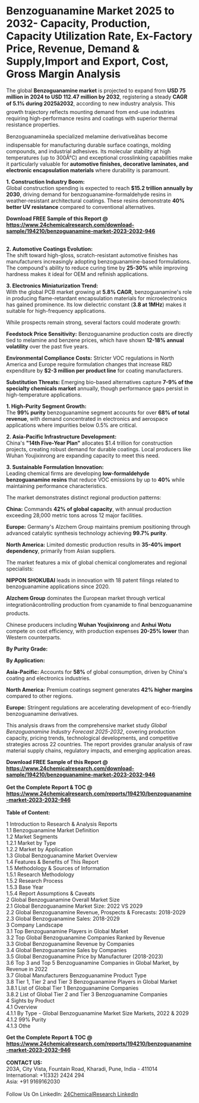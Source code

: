 <h1>Benzoguanamine Market 2025 to 2032- Capacity, Production, Capacity Utilization Rate, Ex-Factory Price, Revenue, Demand &amp; Supply,Import and Export, Cost, Gross Margin Analysis</h1><p>The global <strong>Benzoguanamine market</strong> is projected to expand from <strong>USD 75 million in 2024 to USD 112.47 million by 2032</strong>, registering a steady <strong>CAGR of 5.1% during 2025â2032</strong>, according to new industry analysis. This growth trajectory reflects mounting demand from end-use industries requiring high-performance resins and coatings with superior thermal resistance properties.</p><p>Benzoguanamineâa specialized melamine derivativeâhas become indispensable for manufacturing durable surface coatings, molding compounds, and industrial adhesives. Its molecular stability at high temperatures (up to 300Â°C) and exceptional crosslinking capabilities make it particularly valuable for <strong>automotive finishes, decorative laminates, and electronic encapsulation materials</strong> where durability is paramount.</p><p><strong>1. Construction Industry Boom:</strong><br>
Global construction spending is expected to reach <strong>$15.2 trillion annually by 2030</strong>, driving demand for benzoguanamine-formaldehyde resins in weather-resistant architectural coatings. These resins demonstrate <strong>40% better UV resistance</strong> compared to conventional alternatives.</p><div><b>Download FREE Sample of this Report @ 
            <a href="https://www.24chemicalresearch.com/download-sample/194210/benzoguanamine-market-2023-2032-946">
            https://www.24chemicalresearch.com/download-sample/194210/benzoguanamine-market-2023-2032-946</a></b></div><br><p><strong>2. Automotive Coatings Evolution:</strong><br>
The shift toward high-gloss, scratch-resistant automotive finishes has manufacturers increasingly adopting benzoguanamine-based formulations. The compound's ability to reduce curing time by <strong>25-30%</strong> while improving hardness makes it ideal for OEM and refinish applications.</p><p><strong>3. Electronics Miniaturization Trend:</strong><br>
With the global PCB market growing at <strong>5.8% CAGR</strong>, benzoguanamine's role in producing flame-retardant encapsulation materials for microelectronics has gained prominence. Its low dielectric constant (<strong>3.8 at 1MHz</strong>) makes it suitable for high-frequency applications.</p><p>While prospects remain strong, several factors could moderate growth:</p><p><strong>Feedstock Price Sensitivity:</strong> Benzoguanamine production costs are directly tied to melamine and benzene prices, which have shown <strong>12-18% annual volatility</strong> over the past five years.</p><p><strong>Environmental Compliance Costs:</strong> Stricter VOC regulations in North America and Europe require formulation changes that increase R&amp;D expenditure by <strong>$2-3 million per product line</strong> for coating manufacturers.</p><p><strong>Substitution Threats:</strong> Emerging bio-based alternatives capture <strong>7-9% of the specialty chemicals market</strong> annually, though performance gaps persist in high-temperature applications.</p><p><strong>1. High-Purity Segment Growth:</strong><br>
The <strong>99% purity</strong> benzoguanamine segment accounts for over <strong>68% of total revenue</strong>, with demand concentrated in electronics and aerospace applications where impurities below 0.5% are critical.</p><p><strong>2. Asia-Pacific Infrastructure Development:</strong><br>
China's <strong>"14th Five-Year Plan"</strong> allocates $1.4 trillion for construction projects, creating robust demand for durable coatings. Local producers like Wuhan Youjixinrong are expanding capacity to meet this need.</p><p><strong>3. Sustainable Formulation Innovation:</strong><br>
Leading chemical firms are developing <strong>low-formaldehyde benzoguanamine resins</strong> that reduce VOC emissions by up to <strong>40%</strong> while maintaining performance characteristics.</p><p>The market demonstrates distinct regional production patterns:</p><p><strong>China:</strong> Commands <strong>42% of global capacity</strong>, with annual production exceeding 28,000 metric tons across 12 major facilities.</p><p><strong>Europe:</strong> Germany's Alzchem Group maintains premium positioning through advanced catalytic synthesis technology achieving <strong>99.7% purity</strong>.</p><p><strong>North America:</strong> Limited domestic production results in <strong>35-40% import dependency</strong>, primarily from Asian suppliers.</p><p>The market features a mix of global chemical conglomerates and regional specialists:</p><p><strong>NIPPON SHOKUBAI</strong> leads in innovation with 18 patent filings related to benzoguanamine applications since 2020.</p><p><strong>Alzchem Group</strong> dominates the European market through vertical integrationâcontrolling production from cyanamide to final benzoguanamine products.</p><p>Chinese producers including <strong>Wuhan Youjixinrong</strong> and <strong>Anhui Wotu</strong> compete on cost efficiency, with production expenses <strong>20-25% lower</strong> than Western counterparts.</p><p><strong>By Purity Grade:</strong></p><p><strong>By Application:</strong></p><p><strong>Asia-Pacific:</strong> Accounts for <strong>58%</strong> of global consumption, driven by China's coating and electronics industries.</p><p><strong>North America:</strong> Premium coatings segment generates <strong>42% higher margins</strong> compared to other regions.</p><p><strong>Europe:</strong> Stringent regulations are accelerating development of eco-friendly benzoguanamine derivatives.</p><p>This analysis draws from the comprehensive market study <em>Global Benzoguanamine Industry Forecast 2025-2032</em>, covering production capacity, pricing trends, technological developments, and competitive strategies across 22 countries. The report provides granular analysis of raw material supply chains, regulatory impacts, and emerging application areas.</p><div><b>Download FREE Sample of this Report @ 
            <a href="https://www.24chemicalresearch.com/download-sample/194210/benzoguanamine-market-2023-2032-946">
            https://www.24chemicalresearch.com/download-sample/194210/benzoguanamine-market-2023-2032-946</a></b></div><br><div><b>Get the Complete Report & TOC @ 
            <a href="https://www.24chemicalresearch.com/reports/194210/benzoguanamine-market-2023-2032-946">
            https://www.24chemicalresearch.com/reports/194210/benzoguanamine-market-2023-2032-946</a></b></div><br>
            <b>Table of Content:</b><p>1 Introduction to Research & Analysis Reports<br />
    1.1 Benzoguanamine Market Definition<br />
    1.2 Market Segments<br />
        1.2.1 Market by Type<br />
        1.2.2 Market by Application<br />
    1.3 Global Benzoguanamine Market Overview<br />
    1.4 Features & Benefits of This Report<br />
    1.5 Methodology & Sources of Information<br />
        1.5.1 Research Methodology<br />
        1.5.2 Research Process<br />
        1.5.3 Base Year<br />
        1.5.4 Report Assumptions & Caveats<br />
2 Global Benzoguanamine Overall Market Size<br />
    2.1 Global Benzoguanamine Market Size: 2022 VS 2029<br />
    2.2 Global Benzoguanamine Revenue, Prospects & Forecasts: 2018-2029<br />
    2.3 Global Benzoguanamine Sales: 2018-2029<br />
3 Company Landscape<br />
    3.1 Top Benzoguanamine Players in Global Market<br />
    3.2 Top Global Benzoguanamine Companies Ranked by Revenue<br />
    3.3 Global Benzoguanamine Revenue by Companies<br />
    3.4 Global Benzoguanamine Sales by Companies<br />
    3.5 Global Benzoguanamine Price by Manufacturer (2018-2023)<br />
    3.6 Top 3 and Top 5 Benzoguanamine Companies in Global Market, by Revenue in 2022<br />
    3.7 Global Manufacturers Benzoguanamine Product Type<br />
    3.8 Tier 1, Tier 2 and Tier 3 Benzoguanamine Players in Global Market<br />
        3.8.1 List of Global Tier 1 Benzoguanamine Companies<br />
        3.8.2 List of Global Tier 2 and Tier 3 Benzoguanamine Companies<br />
4 Sights by Product<br />
    4.1 Overview<br />
        4.1.1 By Type - Global Benzoguanamine Market Size Markets, 2022 & 2029<br />
        4.1.2 99% Purity<br />
        4.1.3 Othe</p><div><b>Get the Complete Report & TOC @ 
            <a href="https://www.24chemicalresearch.com/reports/194210/benzoguanamine-market-2023-2032-946">
            https://www.24chemicalresearch.com/reports/194210/benzoguanamine-market-2023-2032-946</a></b></div><br><b>CONTACT US:</b><br>
            203A, City Vista, Fountain Road, Kharadi, Pune, India - 411014<br>
            International: +1(332) 2424 294<br>
            Asia: +91 9169162030 <br><br>
            Follow Us On LinkedIn: <a href="https://www.linkedin.com/company/24chemicalresearch/">24ChemicalResearch LinkedIn</a>